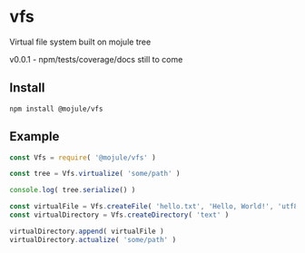 # vfs

Virtual file system built on mojule tree

v0.0.1 - npm/tests/coverage/docs still to come

## Install

`npm install @mojule/vfs`

## Example

```javascript
const Vfs = require( '@mojule/vfs' )

const tree = Vfs.virtualize( 'some/path' )

console.log( tree.serialize() )

const virtualFile = Vfs.createFile( 'hello.txt', 'Hello, World!', 'utf8' )
const virtualDirectory = Vfs.createDirectory( 'text' )

virtualDirectory.append( virtualFile )
virtualDirectory.actualize( 'some/path' )
```